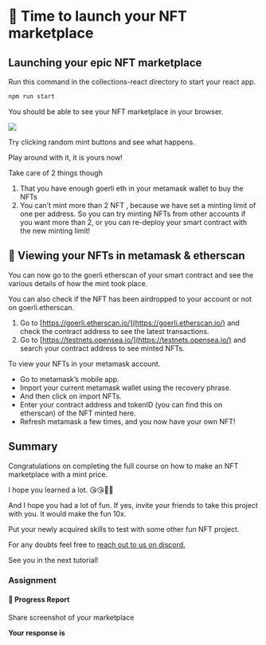 ﻿# 👑 Time to launch your NFT marketplace

## **Launching your epic NFT marketplace**

Run this command in the collections-react directory to start your react app.

```bash
npm run start
```

You should be able to see your NFT marketplace in your browser.  

![](https://metaschool.s3-ap-southeast-1.amazonaws.com/images/rZ7K6g2tr3Q6VK8CvVWIZBqoUeDyUv1mfAHPxfiF.png)

Try clicking random mint buttons and see what happens.

Play around with it, it is yours now!

Take care of 2 things though

1.  That you have enough goerli eth in your metamask wallet to buy the NFTs
2.  You can’t mint more than 2 NFT , because we have set a minting limit of one per address. So you can try minting NFTs from other accounts if you want more than 2, or you can re-deploy your smart contract with the new minting limit!

## 👀 Viewing your NFTs in metamask & etherscan

You can now go to the goerli etherscan of your smart contract and see the various details of how the mint took place.

You can also check if the NFT has been airdropped to your account or not on goerli.etherscan.

1.  Go to [https://goerli.etherscan.io/](https://goerli.etherscan.io/) and check the contract address to see the latest transactions.
2.  Go to [https://testnets.opensea.io/](https://testnets.opensea.io/) and search your contract address to see minted NFTs.

To view your NFTs in your metamask account.

-   Go to metamask’s mobile app.
-   Import your current metamask wallet using the recovery phrase.
-   And then click on import NFTs.
-   Enter your contract address and tokenID (you can find this on etherscan) of the NFT minted here.
-   Refresh metamask a few times, and you now have your own NFT!

## Summary

Congratulations on completing the full course on how to make an NFT marketplace with a mint price.

I hope you learned a lot. 😘😘👏👏

And I hope you had a lot of fun. If yes, invite your friends to take this project with you. It would make the fun 10x.

Put your newly acquired skills to test with some other fun NFT project.

For any doubts feel free to  [reach out to us on discord.](https://discord.gg/vbVMUwXWgc)

See you in the next tutorial!

### Assignment

#### 🚨 Progress Report

Share screenshot of your marketplace

**Your response is**
